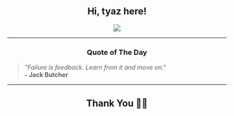 <h2 align="center"> Hi, tyaz here!</h2>

<p align="center">
<a href="https://github.com/tyazx" alt="github streak"><img src="https://dvst-streak.herokuapp.com/?user=tyazx&theme=tokyonight&fire=DD472C"></a>
</p>

<hr>
<h3 align="center">Quote of The Day</h3>
<p align="center">
<blockquote>
<i>"Failure is feedback. Learn from it and move on."</i>
<br>
<b>- Jack Butcher</b>
</blockquote>
</p>


<hr>
<h2 align="center">Thank You 🙏🏼</h2>
